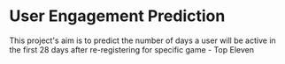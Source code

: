 # User Engagement Prediction
This project's aim is to predict the number of days a user will be active in the first 28 days after re-registering for specific game - Top Eleven
